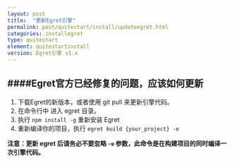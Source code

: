 ```yaml
---
layout: post
title:  "更新Egret引擎"
permalink: post/quitestart/install/updateegret.html
categories: installegret
type: quitestart
element: quitestartinstall
version: Egret引擎 v1.x
---
```


####Egret官方已经修复的问题，应该如何更新
---

1. 下载Egret的新版本，或者使用 git pull 来更新引擎代码。
2. 在命令行中 进入 egret 目录。
3. 执行 `npm install -g` 重新安装 Egret 
4. 重新编译你的项目，执行 `egret build {your_project} -e`
 

**注意：更新 egret 后请务必不要忽略 `-e` 参数，此命令是在构建项目的同时编译一次引擎代码。**